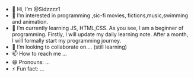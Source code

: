 - 👋 Hi, I’m @Sidzzzz1
- 👀 I’m interested in programming ,sic-fi movies, fictions,music,swimming and animation.
- 🌱 I’m currently learning JS, HTML,CSS. As you see, I am a beginner of programming. Firstly, I will update my daily learning note. After a month, I will formally start my programming journey.
- 💞️ I’m looking to collaborate on.... (still learning)
- 📫 How to reach me ...
- 😄 Pronouns: ...
- ⚡ Fun fact: ...

<!---
Sidzzzz1/Sidzzzz1 is a ✨ special ✨ repository because its `README.md` (this file) appears on your GitHub profile.
You can click the Preview link to take a look at your changes.
--->
